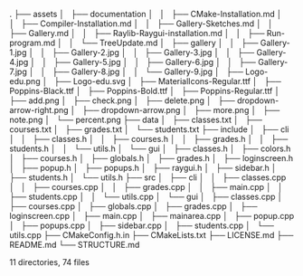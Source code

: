 .
├── assets
│   ├── documentation
│   │   ├── CMake-Installation.md
│   │   ├── Compiler-Installation.md
│   │   ├── Gallery-Sketches.md
│   │   ├── Gallery.md
│   │   ├── Raylib-Raygui-installation.md
│   │   ├── Run-program.md
│   │   └── TreeUpdate.md
│   ├── gallery
│   │   ├── Gallery-1.jpg
│   │   ├── Gallery-2.jpg
│   │   ├── Gallery-3.jpg
│   │   ├── Gallery-4.jpg
│   │   ├── Gallery-5.jpg
│   │   ├── Gallery-6.jpg
│   │   ├── Gallery-7.jpg
│   │   ├── Gallery-8.jpg
│   │   └── Gallery-9.jpg
│   ├── Logo-edu.png
│   ├── Logo-edu.svg
│   ├── MaterialIcons-Regular.ttf
│   ├── Poppins-Black.ttf
│   ├── Poppins-Bold.ttf
│   ├── Poppins-Regular.ttf
│   ├── add.png
│   ├── check.png
│   ├── delete.png
│   ├── dropdown-arrow-right.png
│   ├── dropdown-arrow.png
│   ├── more.png
│   ├── note.png
│   └── percent.png
├── data
│   ├── classes.txt
│   ├── courses.txt
│   ├── grades.txt
│   └── students.txt
├── include
│   ├── cli
│   │   ├── classes.h
│   │   ├── courses.h
│   │   ├── grades.h
│   │   ├── students.h
│   │   └── utils.h
│   └── gui
│       ├── classes.h
│       ├── colors.h
│       ├── courses.h
│       ├── globals.h
│       ├── grades.h
│       ├── loginscreen.h
│       ├── popup.h
│       ├── popups.h
│       ├── raygui.h
│       ├── sidebar.h
│       ├── students.h
│       └── utils.h
├── src
│   ├── cli
│   │   ├── classes.cpp
│   │   ├── courses.cpp
│   │   ├── grades.cpp
│   │   ├── main.cpp
│   │   ├── students.cpp
│   │   └── utils.cpp
│   └── gui
│       ├── classes.cpp
│       ├── courses.cpp
│       ├── globals.cpp
│       ├── grades.cpp
│       ├── loginscreen.cpp
│       ├── main.cpp
│       ├── mainarea.cpp
│       ├── popup.cpp
│       ├── popups.cpp
│       ├── sidebar.cpp
│       ├── students.cpp
│       └── utils.cpp
├── CMakeConfig.h.in
├── CMakeLists.txt
├── LICENSE.md
├── README.md
└── STRUCTURE.md

11 directories, 74 files
